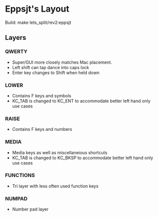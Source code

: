 # Eppsjt's Layout

Build: make lets_split/rev2:eppsjt

## Layers

### QWERTY

- Super/GUI more closely matches Mac placement.
- Left shift can tap dance into caps lock
- Enter key changes to Shift when held down

### LOWER

- Contains F keys and symbols
- KC_TAB is changed to KC_ENT to accommodate better left hand only use cases

### RAISE

- Contains F keys and numbers

### MEDIA

- Media keys as well as miscellaneious shortcuts
- KC_TAB is changed to KC_BKSP to accommodate better left hand only use cases

### FUNCTIONS

- Tri layer with less often used function keys

### NUMPAD

- Number pad layer

